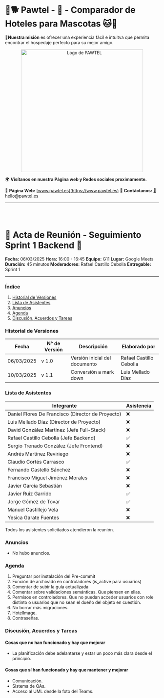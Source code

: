 # 🐾🐕 Pawtel - 🏨 - Comparador de Hoteles para Mascotas 🐱🐾
**🎯Nuestra misión** es ofrecer una experiencia fácil e intuitva que permita encontrar el hospedaje perfecto para su mejor amigo.

<p align="center">
  <img src="https://github.com/LuisMelladoDiaz/Pawtel-ComparadorDeHotelesParaMascotas/blob/task/personalizar_md/frontend/src/assets/pawtel.jpg?raw=true" alt="Logo de PAWTEL" width="400">
</p>

🌍 **Visítanos en nuestra Página web y Redes sociales proximamente.**

📌 **Página Web:** [www.pawtel.es](https://www.pawtel.es)
📩 **Contáctanos:** [📧 hello@pawtel.es](mailto:chello@pawtel.es)

---

<br><br>

# 📑 **Acta de Reunión - Seguimiento Sprint 1 Backend** 🚀

**Fecha:** 06/03/2025
**Hora:** 16:00 - 16:45
**Equipo:** G11
**Lugar:** Google Meets
**Duración:** 45 minutos
**Moderadores:** Rafael Castillo Cebolla
**Entregable:** Sprint 1

---

### Índice
1. [Historial de Versiones](#historial-de-versiones)
2. [Lista de Asistentes](#lista-de-asistentes)
3. [Anuncios](#anuncios)
4. [Agenda](#agenda)
5. [Discusión, Acuerdos y Tareas](#discusión-acuerdos-y-tareas)

### Historial de Versiones
| Fecha       | N° de Versión | Descripción               | Elaborado por           |
|-------------|---------------|---------------------------|-------------------------|
| 06/03/2025  | v 1.0         | Versión inicial del documento | Rafael Castillo Cebolla |
| 10/03/2025  | v 1.1         | Conversión a mark down | Luis Mellado Díaz |


### Lista de Asistentes
| Integrante                                | Asistencia |
|-------------------------------------------|------------|
| Daniel Flores De Francisco (Director de Proyecto) | ❌         |
| Luis Mellado Díaz (Director de Proyecto)  | ❌         |
| David González Martínez (Jefe Full-Stack) | ❌         |
| Rafael Castillo Cebolla (Jefe Backend)    | ✅         |
| Sergio Trenado González (Jefe Frontend)   | ❌         |
| Andrés Martínez Reviriego                 | ❌         |
| Claudio Cortés Carrasco                   | ✅         |
| Fernando Castelló Sánchez                 | ❌         |
| Francisco Miguel Jiménez Morales          | ❌         |
| Javier García Sebastián                   | ❌         |
| Javier Ruiz Garrido                       | ✅         |
| Jorge Gómez de Tovar                      | ✅         |
| Manuel Castillejo Vela                    | ❌         |
| Yesica Garate Fuentes                     | ❌         |

Todos los asistentes solicitados atendieron la reunión.

### Anuncios
- No hubo anuncios.

### Agenda
1. Preguntar por instalación del Pre-commit
2. Función de archivado en controladores (is_active para usuarios)
3. Comentar de subir la guía actualizada
4. Comentar sobre validaciones semánticas. Que piensen en ellas.
5. Permisos en controladores. Que no puedan acceder usuarios con role distinto o usuarios que no sean el dueño del objeto en cuestión.
6. No borrar más migraciones.
7. HotelImage.
8. Contraseñas.

### Discusión, Acuerdos y Tareas
#### Cosas que no han funcionado y hay que mejorar
- La planificación debe adelantarse y estar un poco más clara desde el principio.

#### Cosas que sí han funcionado y hay que mantener y mejorar
- Comunicación.
- Sistema de QAs.
- Acceso al UML desde la foto del Teams.
